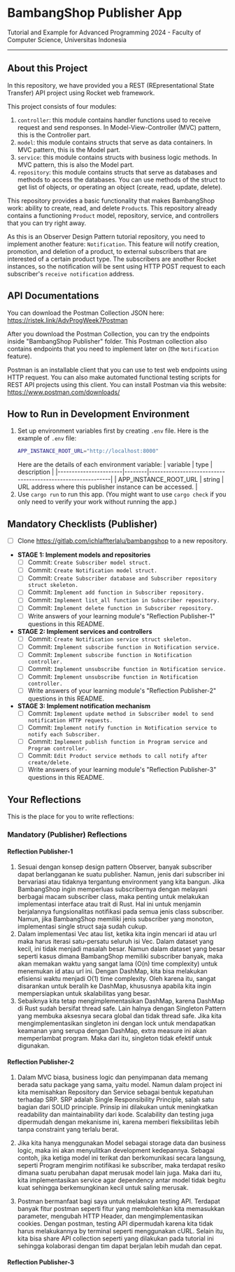 # BambangShop Publisher App
Tutorial and Example for Advanced Programming 2024 - Faculty of Computer Science, Universitas Indonesia

---

## About this Project
In this repository, we have provided you a REST (REpresentational State Transfer) API project using Rocket web framework.

This project consists of four modules:
1.  `controller`: this module contains handler functions used to receive request and send responses.
    In Model-View-Controller (MVC) pattern, this is the Controller part.
2.  `model`: this module contains structs that serve as data containers.
    In MVC pattern, this is the Model part.
3.  `service`: this module contains structs with business logic methods.
    In MVC pattern, this is also the Model part.
4.  `repository`: this module contains structs that serve as databases and methods to access the databases.
    You can use methods of the struct to get list of objects, or operating an object (create, read, update, delete).

This repository provides a basic functionality that makes BambangShop work: ability to create, read, and delete `Product`s.
This repository already contains a functioning `Product` model, repository, service, and controllers that you can try right away.

As this is an Observer Design Pattern tutorial repository, you need to implement another feature: `Notification`.
This feature will notify creation, promotion, and deletion of a product, to external subscribers that are interested of a certain product type.
The subscribers are another Rocket instances, so the notification will be sent using HTTP POST request to each subscriber's `receive notification` address.

## API Documentations

You can download the Postman Collection JSON here: https://ristek.link/AdvProgWeek7Postman

After you download the Postman Collection, you can try the endpoints inside "BambangShop Publisher" folder.
This Postman collection also contains endpoints that you need to implement later on (the `Notification` feature).

Postman is an installable client that you can use to test web endpoints using HTTP request.
You can also make automated functional testing scripts for REST API projects using this client.
You can install Postman via this website: https://www.postman.com/downloads/

## How to Run in Development Environment
1.  Set up environment variables first by creating `.env` file.
    Here is the example of `.env` file:
    ```bash
    APP_INSTANCE_ROOT_URL="http://localhost:8000"
    ```
    Here are the details of each environment variable:
    | variable              | type   | description                                                |
    |-----------------------|--------|------------------------------------------------------------|
    | APP_INSTANCE_ROOT_URL | string | URL address where this publisher instance can be accessed. |
2.  Use `cargo run` to run this app.
    (You might want to use `cargo check` if you only need to verify your work without running the app.)

## Mandatory Checklists (Publisher)
-   [ ] Clone https://gitlab.com/ichlaffterlalu/bambangshop to a new repository.
-   **STAGE 1: Implement models and repositories**
    -   [ ] Commit: `Create Subscriber model struct.`
    -   [ ] Commit: `Create Notification model struct.`
    -   [ ] Commit: `Create Subscriber database and Subscriber repository struct skeleton.`
    -   [ ] Commit: `Implement add function in Subscriber repository.`
    -   [ ] Commit: `Implement list_all function in Subscriber repository.`
    -   [ ] Commit: `Implement delete function in Subscriber repository.`
    -   [ ] Write answers of your learning module's "Reflection Publisher-1" questions in this README.
-   **STAGE 2: Implement services and controllers**
    -   [ ] Commit: `Create Notification service struct skeleton.`
    -   [ ] Commit: `Implement subscribe function in Notification service.`
    -   [ ] Commit: `Implement subscribe function in Notification controller.`
    -   [ ] Commit: `Implement unsubscribe function in Notification service.`
    -   [ ] Commit: `Implement unsubscribe function in Notification controller.`
    -   [ ] Write answers of your learning module's "Reflection Publisher-2" questions in this README.
-   **STAGE 3: Implement notification mechanism**
    -   [ ] Commit: `Implement update method in Subscriber model to send notification HTTP requests.`
    -   [ ] Commit: `Implement notify function in Notification service to notify each Subscriber.`
    -   [ ] Commit: `Implement publish function in Program service and Program controller.`
    -   [ ] Commit: `Edit Product service methods to call notify after create/delete.`
    -   [ ] Write answers of your learning module's "Reflection Publisher-3" questions in this README.

## Your Reflections
This is the place for you to write reflections:

### Mandatory (Publisher) Reflections

#### Reflection Publisher-1
1. Sesuai dengan konsep design pattern Observer, banyak subscriber dapat berlangganan ke suatu publisher. Namun, jenis dari subscriber ini bervariasi atau tidaknya tergantung environment yang kita bangun. Jika BambangShop ingin memperluas subscribernya dengan melayani berbagai macam subscriber class, maka penting untuk melakukan implementasi interface atau trait di Rust. Hal ini untuk menjamin berjalannya fungsionalitas notifikasi pada semua jenis class subscriber. Namun, jika BambangShop memiliki jenis subscriber yang monoton, implementasi single struct saja sudah cukup.
2. Dalam implementasi Vec atau list, ketika kita ingin mencari id atau url maka harus iterasi satu-persatu seluruh isi Vec. Dalam dataset yang kecil, ini tidak menjadi masalah besar. Namun dalam dataset yang besar seperti kasus dimana BambangShop memiliki subscriber banyak, maka akan memakan waktu yang sangat lama (O(n) time complexity) untuk menemukan id atau url ini. Dengan DashMap, kita bisa melakukan efisiensi waktu menjadi O(1) time complexity. Oleh karena itu, sangat disarankan untuk beralih ke DashMap, khususnya apabila kita ingin mempersiapkan untuk skalabilitas yang besar.
3. Sebaiknya kita tetap mengimplementasikan DashMap, karena DashMap di Rust sudah bersifat thread safe. Lain halnya dengan Singleton Pattern yang membuka aksesnya secara global dan tidak thread safe. Jika kita mengimplementasikan singleton ini dengan lock untuk mendapatkan keamanan yang serupa dengan DashMap, extra measure ini akan memperlambat program. Maka dari itu, singleton tidak efektif untuk digunakan.

#### Reflection Publisher-2
1. Dalam MVC biasa, business logic dan penyimpanan data memang berada satu package yang sama, yaitu model. Namun dalam project ini kita memisahkan Repository dan Service sebagai bentuk kepatuhan terhadap SRP. SRP adalah Single Responsibility Principle, salah satu bagian dari SOLID principle. Prinsip ini dilakukan untuk meningkatkan readability dan maintainability dari kode. Scalability dan testing juga dipermudah dengan mekanisme ini, karena memberi fleksibilitas lebih tanpa constraint yang terlalu berat.

2. Jika kita hanya menggunakan Model sebagai storage data dan business logic, maka ini akan menyulitkan development kedepannya. Sebagai contoh, jika ketiga model ini terikat dan berkomunikasi secara langsung, seperti Program mengirim notifikasi ke subscriber, maka terdapat resiko dimana suatu perubahan dapat merusak model lain juga. Maka dari itu, kita implementasikan service agar dependency antar model tidak begitu kuat sehingga berkemungkinan kecil untuk saling merusak.

3. Postman bermanfaat bagi saya untuk melakukan testing API. Terdapat banyak fitur postman seperti fitur yang membolehkan kita memasukkan parameter, mengubah HTTP Header, dan mengimplementasikan cookies. Dengan postman, testing API dipermudah karena kita tidak harus melakukannya by terminal seperti menggunakan cURL. Selain itu, kita bisa share API collection seperti yang dilakukan pada tutorial ini sehingga kolaborasi dengan tim dapat berjalan lebih mudah dan cepat.

#### Reflection Publisher-3
